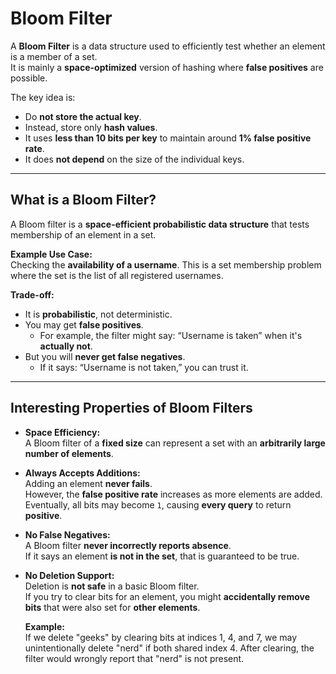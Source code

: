 # Bloom Filter

A **Bloom Filter** is a data structure used to efficiently test whether an element is a member of a set.  
It is mainly a **space-optimized** version of hashing where **false positives** are possible.

The key idea is:
- Do **not store the actual key**.
- Instead, store only **hash values**.
- It uses **less than 10 bits per key** to maintain around **1% false positive rate**.
- It does **not depend** on the size of the individual keys.

---

## What is a Bloom Filter?

A Bloom filter is a **space-efficient probabilistic data structure** that tests membership of an element in a set.

**Example Use Case:**  
Checking the **availability of a username**. This is a set membership problem where the set is the list of all registered usernames.

**Trade-off:**  
- It is **probabilistic**, not deterministic.
- You may get **false positives**.
    - For example, the filter might say: “Username is taken” when it's **actually not**.
- But you will **never get false negatives**.
    - If it says: “Username is not taken,” you can trust it.

---

## Interesting Properties of Bloom Filters

- **Space Efficiency:**  
  A Bloom filter of a **fixed size** can represent a set with an **arbitrarily large number of elements**.

- **Always Accepts Additions:**  
  Adding an element **never fails**.  
  However, the **false positive rate** increases as more elements are added.  
  Eventually, all bits may become `1`, causing **every query** to return **positive**.

- **No False Negatives:**  
  A Bloom filter **never incorrectly reports absence**.  
  If it says an element **is not in the set**, that is guaranteed to be true.

- **No Deletion Support:**  
  Deletion is **not safe** in a basic Bloom filter.  
  If you try to clear bits for an element, you might **accidentally remove bits** that were also set for **other elements**.

  **Example:**  
  If we delete "geeks" by clearing bits at indices 1, 4, and 7, we may unintentionally delete "nerd" if both shared index 4. After clearing, the filter would wrongly report that "nerd" is not present.

